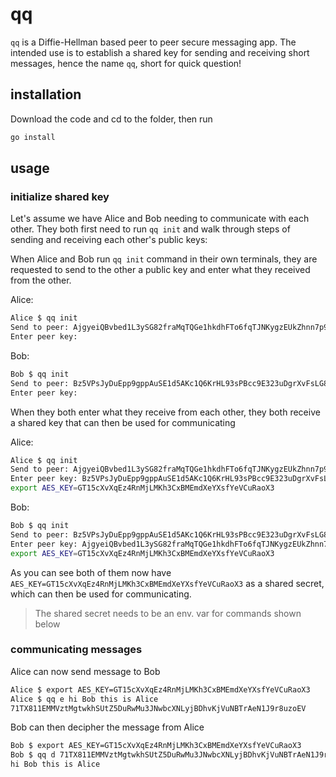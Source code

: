 # qq
`qq` is a Diffie-Hellman based peer to peer secure messaging app.
The intended use is to establish a shared key for sending and receiving
short messages, hence the name `qq`, short for quick question!

## installation
Download the code and cd to the folder, then run
```bash
go install
```

## usage
### initialize shared key
Let's assume we have Alice and Bob needing to communicate with each 
other. They both first need to run `qq init` and walk through steps
of sending and receiving each other's public keys:

When Alice and Bob run `qq init` command in their own terminals, they 
are requested to send to the other a public key and enter what they
received from the other.

Alice:
```bash
Alice $ qq init
Send to peer: AjgyeiQBvbed1L3ySG82fraMqTQGe1hkdhFTo6fqTJNKygzEUkZhnn7p9NUT1yWUjtgQMpRPixMPWkwFqDHzmZe8zPdoFw8t4MpcRzmAWQ92YVYWd1v2Pww92MHpCQBpzonCQgN8a8iEibsmFz6XzyAEXSugbQCZRGKw6quLzXxicXo31zob66cBcLrub7QfSAh63fxQPePfYRgsTDE6rpK5Fkby566Z5Nd6yjHUqaaV75xHydwJHfLm7S1KnohQ6kidg8sm97MKRME6zE872TNw7YcGDAh5mFiVHB4fmTsZt5rX1NgUsTKz6GrmHoq4hzjRP1fDx4GyH2a6CqB5fwqCrNyxdw
Enter peer key: 
```
Bob:
```bash
Bob $ qq init
Send to peer: Bz5VPsJyDuEpp9gppAuSE1d5AKc1Q6KrHL93sPBcc9E323uDgrXvFsLG8ePmNQTNb2N7YHvb4mADgj9tJFmvJSjNJ29KLpiFewgcTfsH6Jdj6aqkRUSPFBuZ22JkxMeCYjLTsGrCH9HuueXjoQN8rQY4n8s4QTJo5MyYEf3GpHJ5k7V4Ywkm4fSGMpjzjeeKGqncCUBWERyRcBDcXX8ioeSFzxB6GR1yaMoY9hm88dr7UUEqdgJa4h8de1gTu4QSUNMYVJCEiThNdNoxpPHqAhMpcFCmYND4Umwa41svnGw7dhL2mkH4XSqJ3oCP26Xy1np77HwRqtJ1NXjWwrYQ87fw5s5nXU
Enter peer key: 
```

When they both enter what they receive from each other, they both receive
a shared key that can then be used for communicating

Alice:
```bash
Alice $ qq init
Send to peer: AjgyeiQBvbed1L3ySG82fraMqTQGe1hkdhFTo6fqTJNKygzEUkZhnn7p9NUT1yWUjtgQMpRPixMPWkwFqDHzmZe8zPdoFw8t4MpcRzmAWQ92YVYWd1v2Pww92MHpCQBpzonCQgN8a8iEibsmFz6XzyAEXSugbQCZRGKw6quLzXxicXo31zob66cBcLrub7QfSAh63fxQPePfYRgsTDE6rpK5Fkby566Z5Nd6yjHUqaaV75xHydwJHfLm7S1KnohQ6kidg8sm97MKRME6zE872TNw7YcGDAh5mFiVHB4fmTsZt5rX1NgUsTKz6GrmHoq4hzjRP1fDx4GyH2a6CqB5fwqCrNyxdw
Enter peer key: Bz5VPsJyDuEpp9gppAuSE1d5AKc1Q6KrHL93sPBcc9E323uDgrXvFsLG8ePmNQTNb2N7YHvb4mADgj9tJFmvJSjNJ29KLpiFewgcTfsH6Jdj6aqkRUSPFBuZ22JkxMeCYjLTsGrCH9HuueXjoQN8rQY4n8s4QTJo5MyYEf3GpHJ5k7V4Ywkm4fSGMpjzjeeKGqncCUBWERyRcBDcXX8ioeSFzxB6GR1yaMoY9hm88dr7UUEqdgJa4h8de1gTu4QSUNMYVJCEiThNdNoxpPHqAhMpcFCmYND4Umwa41svnGw7dhL2mkH4XSqJ3oCP26Xy1np77HwRqtJ1NXjWwrYQ87fw5s5nXU
export AES_KEY=GT15cXvXqEz4RnMjLMKh3CxBMEmdXeYXsfYeVCuRaoX3
```
Bob:
```bash
Bob $ qq init
Send to peer: Bz5VPsJyDuEpp9gppAuSE1d5AKc1Q6KrHL93sPBcc9E323uDgrXvFsLG8ePmNQTNb2N7YHvb4mADgj9tJFmvJSjNJ29KLpiFewgcTfsH6Jdj6aqkRUSPFBuZ22JkxMeCYjLTsGrCH9HuueXjoQN8rQY4n8s4QTJo5MyYEf3GpHJ5k7V4Ywkm4fSGMpjzjeeKGqncCUBWERyRcBDcXX8ioeSFzxB6GR1yaMoY9hm88dr7UUEqdgJa4h8de1gTu4QSUNMYVJCEiThNdNoxpPHqAhMpcFCmYND4Umwa41svnGw7dhL2mkH4XSqJ3oCP26Xy1np77HwRqtJ1NXjWwrYQ87fw5s5nXU
Enter peer key: AjgyeiQBvbed1L3ySG82fraMqTQGe1hkdhFTo6fqTJNKygzEUkZhnn7p9NUT1yWUjtgQMpRPixMPWkwFqDHzmZe8zPdoFw8t4MpcRzmAWQ92YVYWd1v2Pww92MHpCQBpzonCQgN8a8iEibsmFz6XzyAEXSugbQCZRGKw6quLzXxicXo31zob66cBcLrub7QfSAh63fxQPePfYRgsTDE6rpK5Fkby566Z5Nd6yjHUqaaV75xHydwJHfLm7S1KnohQ6kidg8sm97MKRME6zE872TNw7YcGDAh5mFiVHB4fmTsZt5rX1NgUsTKz6GrmHoq4hzjRP1fDx4GyH2a6CqB5fwqCrNyxdw
export AES_KEY=GT15cXvXqEz4RnMjLMKh3CxBMEmdXeYXsfYeVCuRaoX3
```

As you can see both of them now have `AES_KEY=GT15cXvXqEz4RnMjLMKh3CxBMEmdXeYXsfYeVCuRaoX3` as a 
shared secret, which can then be used for communicating.

> The shared secret needs to be an env. var for commands shown below

### communicating messages
Alice can now send message to Bob
```bash
Alice $ export AES_KEY=GT15cXvXqEz4RnMjLMKh3CxBMEmdXeYXsfYeVCuRaoX3
Alice $ qq e hi Bob this is Alice
71TX811EMMVztMgtwkhSUtZ5DuRwMu3JNwbcXNLyjBDhvKjVuNBTrAeN1J9r8uzoEV
```
Bob can then decipher the message from Alice
```bash
Bob $ export AES_KEY=GT15cXvXqEz4RnMjLMKh3CxBMEmdXeYXsfYeVCuRaoX3
Bob $ qq d 71TX811EMMVztMgtwkhSUtZ5DuRwMu3JNwbcXNLyjBDhvKjVuNBTrAeN1J9r8uzoEV
hi Bob this is Alice
```
